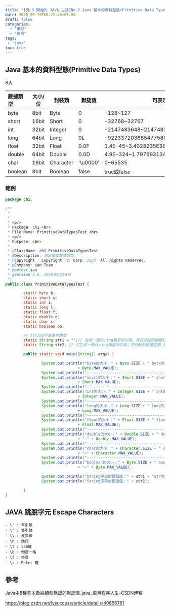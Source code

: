 ```yaml
---
title: "[從 0 開始的 JAVA 生活]No.2 Java 基本的資料型態(Primitive Data Types)"
date: 2020-05-19T06:22:46+08:00
draft: false
categories:
  - "筆記"
  - "技術"
tags:
 - "java"
toc: true
---
```



<!-- 簡介 -->

<!--more-->

## Java 基本的資料型態(Primitive Data Types)

8大

| 數據類型 | 大小/位 | 封裝類    | 默認值   | 可表示數據范圍                           |
| :------- | ------- | --------- | -------- | ---------------------------------------- |
| byte     | 8bit    | Byte      | 0        | -128~127                                 |
| short    | 16bit   | Short     | 0        | -32768~32767                             |
| int      | 32bit   | Integer   | 0        | -2147483648~2147483647                   |
| long     | 64bit   | Long      | 0L       | -9223372036854775808~9223372036854775807 |
| float    | 32bit   | Float     | 0.0F     | 1.4E-45~3.4028235E38                     |
| double   | 64bit   | Double    | 0.0D     | 4.9E-324~1.7976931348623157E308          |
| char     | 16bit   | Character | '\u0000' | 0~65535                                  |
| boolean  | 8bit    | Boolean   | false    | true或false                              |

### 範例


```java
package ch1;

/**
 * 
 * 
 * <p/>
 * Package: ch1 <br>
 * File Name: PrimitiveDataTypesTest <br>
 * <p/>
 * Purpose: <br>
 * 
 * @ClassName: ch1.PrimitiveDataTypesTest
 * @Description: 測試基本數據類型
 * @Copyright : Copyright (c) Corp. 2020. All Rights Reserved.
 * @Company: ian Team.
 * @author ian
 * @version 1.0, 2020年5月18日
 */
public class PrimitiveDataTypesTest {

        static byte b;
        static short s;
        static int i;
        static long l;
        static float f;
        static double d;
        static char c;
        static boolean bo;

        // String不是基本類型
        static String str1 = "";// 生成一個String類型的引用，而且分配記憶體空間來存放"";
        static String str2; // 只生成一個string類型的引用；不分配記憶體空間,預設為null

        public static void main(String[] args) {

                System.out.println("byte的大小：" + Byte.SIZE + " byte的預設值：" + b + " byte的資料範圍：" + Byte.MIN_VALUE + "~"
                                + Byte.MAX_VALUE);
                System.out.println("----------------------------------------------------");
                System.out.println("short的大小：" + Short.SIZE + " short的預設值：" + s + " short的資料範圍：" + Short.MIN_VALUE + "~"
                                + Short.MAX_VALUE);
                System.out.println("----------------------------------------------------");
                System.out.println("int的大小：" + Integer.SIZE + " int的預設值：" + i + " int的資料範圍：" + Integer.MIN_VALUE + "~"
                                + Integer.MAX_VALUE);
                System.out.println("----------------------------------------------------");
                System.out.println("long的大小：" + Long.SIZE + " long的預設值：" + l + " long的資料範圍：" + Long.MIN_VALUE + "~"
                                + Long.MAX_VALUE);
                System.out.println("----------------------------------------------------");
                System.out.println("float的大小：" + Float.SIZE + " float的預設值：" + f + " float的資料範圍：" + Float.MIN_VALUE + "~"
                                + Float.MAX_VALUE);
                System.out.println("----------------------------------------------------");
                System.out.println("double的大小：" + Double.SIZE + " double的預設值：" + d + " double的資料範圍：" + Double.MIN_VALUE
                                + "~" + Double.MAX_VALUE);
                System.out.println("----------------------------------------------------");
                System.out.println("char的大小：" + Character.SIZE + " char的預設值：" + c + " char的資料範圍：" + Character.MIN_VALUE
                                + "~" + Character.MAX_VALUE);
                System.out.println("----------------------------------------------------");
                System.out.println("boolean的大小：" + Byte.SIZE + " boolean的預設值：" + bo + " boolean的資料範圍：" + Byte.MIN_VALUE
                                + "~" + Byte.MAX_VALUE);

                System.out.println("String字串的預設值：" + str1 + "str的默認長度：" + str1.length());
                System.out.println("String字串的預設值：" + str2);

        }
}
```



## JAVA  跳脫字元 Escape Characters 

```
- \' : 單引號
- \" : 雙引號
- \\ : 反斜線
- \n : 換行
- \t : tab鍵
- \b : 倒退一格
- \f : 換頁
- \r : Enter 鍵

```



## 參考

Java中8種基本數據類型默認的默認值_java_飛月程序人生-CSDN博客

https://blog.csdn.net/fysuccess/article/details/40656761